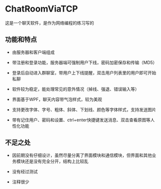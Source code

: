 # ChatRoomViaTCP

这是一个聊天软件，是作为网络编程的练习写的

## 功能和特点

* 由服务器和客户端组成

* 带注册和登录功能，服务器端可强制用户下线，密码加密保存和传输（MD5）

* 登录后自动进入群聊室，带用户上下线提醒，双击用户列表里的用户即可开始私聊

* 软件较为稳定，能处理常见的意外情况（掉线、强退、错误输入等）

* 界面基于WPF，聊天内容带气泡样式，较为美观

* 支持更改字体、字号、粗体、斜体、下划线、颜色等字体样式，支持发送图片

* 带有记住用户、密码和设置、ctrl+enter快捷键发送消息、双击查看原图等人性化功能


## 不足之处

* 因前期没有仔细设计，虽然尽量分离了界面模块和通信模块，但界面和其他业务模块还是没有完全分开，结构上比较乱

* 没有经过测试

* 注释很少